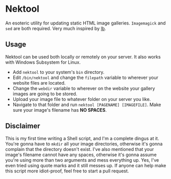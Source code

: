# Nektool
An esoteric utility for updating static HTML image galleries. ``Imagemagick`` and ``sed`` are both required. Very much inspired by [lb](https://github.com/LukeSmithxyz/lb).

## Usage
Nektool can be used both locally or remotely on your server. It also works with Windows Subsystem for Linux.

- Add ``nektool`` to your system's ``bin`` directory.
- Edit ``/bin/nektool`` and change the ``filepath`` variable to wherever your website files are located.
- Change the ``webdir`` variable to wherever on the website your gallery images are going to be stored.
- Upload your image file to whatever folder on your server you like.
- Navigate to that folder and run ``nektool [PAGENAME] [IMAGEFILE]``. Make sure your image's filename has **NO SPACES**.

## Disclaimer
This is my first time writing a Shell script, and I'm a complete dingus at it. You're gonna have to ``mkdir`` all your image directories, otherwise it's gonna complain that the directory doesn't exist. I've also mentioned that your image's filename cannot have any spaces, otherwise it's gonna assume you're using more than two arguments and mess everything up. Yes, I've even tried using quote marks and it still messes up. If anyone can help make this script more idiot-proof, feel free to start a pull request.
